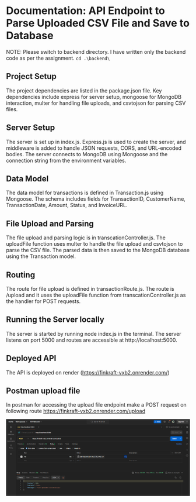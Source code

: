 # Documentation: API Endpoint to Parse Uploaded CSV File and Save to Database

NOTE: Please switch to backend directory. I have written only the backend code as per the assignment.
`cd .\backend\`

## Project Setup

The project dependencies are listed in the package.json file. Key dependencies include express for server setup, mongoose for MongoDB interaction, multer for handling file uploads, and csvtojson for parsing CSV files.

## Server Setup

The server is set up in index.js. Express.js is used to create the server, and middleware is added to handle JSON requests, CORS, and URL-encoded bodies. The server connects to MongoDB using Mongoose and the connection string from the environment variables.

## Data Model

The data model for transactions is defined in Transaction.js using Mongoose. The schema includes fields for TransactionID, CustomerName, TransactionDate, Amount, Status, and InvoiceURL.

## File Upload and Parsing

The file upload and parsing logic is in transcationController.js. The uploadFile function uses multer to handle the file upload and csvtojson to parse the CSV file. The parsed data is then saved to the MongoDB database using the Transaction model.

## Routing

The route for file upload is defined in transactionRoute.js. The route is /upload and it uses the uploadFile function from transcationController.js as the handler for POST requests.

## Running the Server locally

The server is started by running node index.js in the terminal. The server listens on port 5000 and routes are accessible at http://localhost:5000.

## Deployed API

The API is deployed on render (https://finkraft-vxb2.onrender.com/)

## Postman upload file

In postman for accessing the upload file endpoint make a POST request on following route
https://finkraft-vxb2.onrender.com/upload

![alt text](image.png)
